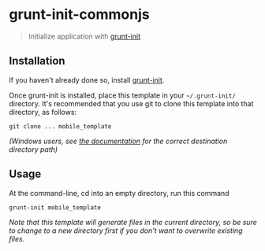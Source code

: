 # grunt-init-commonjs

> Initialize application with [grunt-init][]

[grunt-init]: http://gruntjs.com/project-scaffolding

## Installation
If you haven't already done so, install [grunt-init][].

Once grunt-init is installed, place this template in your `~/.grunt-init/` directory. It's recommended that you use git to clone this template into that directory, as follows:

```
git clone ... mobile_template
```

_(Windows users, see [the documentation][grunt-init] for the correct destination directory path)_

## Usage

At the command-line, cd into an empty directory, run this command

```
grunt-init mobile_template
```

_Note that this template will generate files in the current directory, so be sure to change to a new directory first if you don't want to overwrite existing files._
